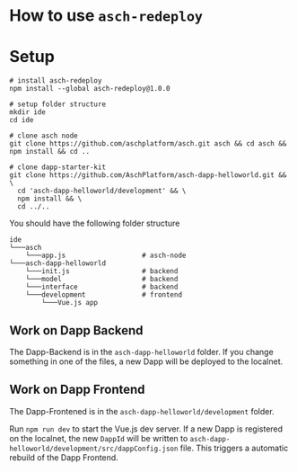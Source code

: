 # How to use `asch-redeploy`


# Setup

```
# install asch-redeploy
npm install --global asch-redeploy@1.0.0

# setup folder structure
mkdir ide
cd ide

# clone asch node
git clone https://github.com/aschplatform/asch.git asch && cd asch && npm install && cd ..

# clone dapp-starter-kit
git clone https://github.com/AschPlatform/asch-dapp-helloworld.git && \
  cd 'asch-dapp-helloworld/development' && \
  npm install && \
  cd ../..
```

You should have the following folder structure
```
ide
└───asch
    └───app.js                   # asch-node
└───asch-dapp-helloworld
    └───init.js                  # backend
    └───model                    # backend
    └───interface                # backend
    └───development              # frontend
        └───Vue.js app
```




## Work on Dapp Backend

The Dapp-Backend is in the `asch-dapp-helloworld` folder. If you change something in one of the files, a new Dapp will be deployed to the localnet.

## Work on Dapp Frontend

The Dapp-Frontened is in the `asch-dapp-helloworld/development` folder.

Run `npm run dev` to start the Vue.js dev server. If a new Dapp is registered on the localnet, the new `DappId` will be written to `asch-dapp-helloworld/development/src/dappConfig.json` file. This triggers a automatic rebuild of the Dapp Frontend.
